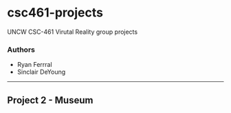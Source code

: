 # csc461-projects
UNCW CSC-461 Virutal Reality group projects

### Authors
- Ryan Ferrral
- Sinclair DeYoung

---

## Project 2 - Museum
